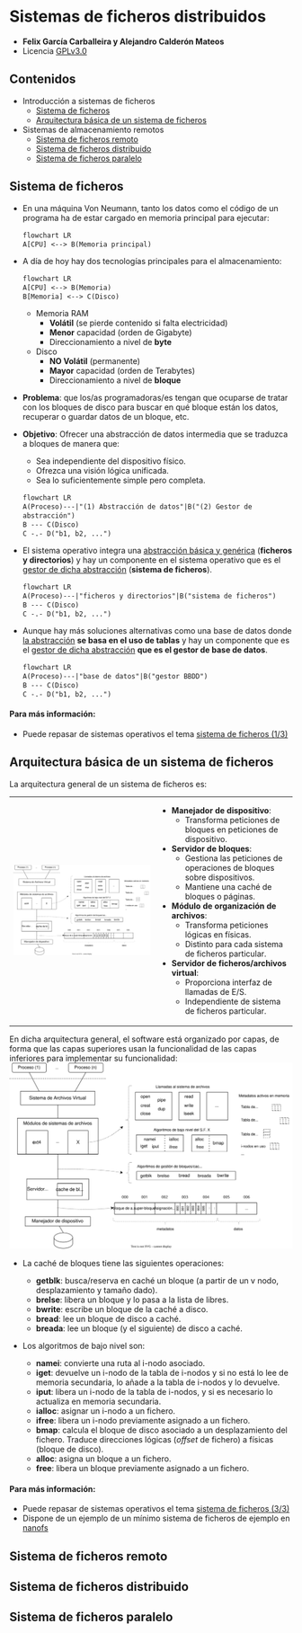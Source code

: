 
# Sistemas de ficheros distribuidos  
+ **Felix García Carballeira y Alejandro Calderón Mateos**  
+ Licencia [GPLv3.0]([https://github.com/acaldero/uc3m_sd/blob/main/LICENSE](https://github.com/acaldero/uc3m_sd/blob/main/LICENSE))  
  
  
## Contenidos  
  
* Introducción a sistemas de ficheros  
  * [Sistema de ficheros](#sistema-de-ficheros)  
  * [Arquitectura básica de un sistema de ficheros](#arquitectura-basica-de-un-sistema-de-ficheros)
* Sistemas de almacenamiento remotos  
  * [Sistema de ficheros remoto](#sistema-de-ficheros-remoto)  
  * [Sistema de ficheros distribuido](#sistema-de-ficheros-distribuido)  
  * [Sistema de ficheros paralelo](#sistema-de-ficheros-paralelo)  
  
  
  
## Sistema de ficheros  
  
* En una máquina Von Neumann, tanto los datos como el código de un programa ha de estar cargado en memoria principal para ejecutar:  
  ```mermaid  
  flowchart LR  
  A[CPU] <--> B(Memoria principal)  
  ```  
  
* A día de hoy hay dos tecnologías principales para el almacenamiento:  
  ```mermaid  
  flowchart LR  
  A[CPU] <--> B(Memoria)  
  B[Memoria] <--> C(Disco)  
  ```  
  * Memoria RAM  
    * **Volátil** (se pierde contenido si falta electricidad)  
    * **Menor** capacidad (orden de Gigabyte)  
    * Direccionamiento a nivel de **byte**  
  * Disco  
    * **NO Volátil** (permanente)  
    * **Mayor** capacidad (orden de Terabytes)  
    * Direccionamiento a nivel de **bloque**  
  
* **Problema**: que los/as programadoras/es tengan que ocuparse de tratar con los bloques de disco para buscar en qué bloque están los datos, recuperar o guardar datos de un bloque, etc.  
* **Objetivo**: Ofrecer una abstracción de datos intermedia que se traduzca a bloques de manera que:  
  * Sea independiente del dispositivo físico.  
  * Ofrezca una visión lógica unificada.  
  * Sea lo suficientemente simple pero completa.  
  ```mermaid  
  flowchart LR  
  A(Proceso)---|"(1) Abstracción de datos"|B("(2) Gestor de abstracción")  
  B --- C(Disco)  
  C -.- D("b1, b2, ...")  
  ```  
  
* El sistema operativo integra una <u>abstracción básica y genérica</u> (**ficheros y directorios**) y hay un componente en el sistema operativo que es el <u>gestor de dicha abstracción</u> (**sistema de ficheros**).  
  ```mermaid  
  flowchart LR  
  A(Proceso)---|"ficheros y directorios"|B("sistema de ficheros")  
  B --- C(Disco)  
  C -.- D("b1, b2, ...")  
  ```  
* Aunque hay más soluciones alternativas como una base de datos donde <u>la abstracción</u> **se basa en el uso de tablas** y hay un componente que es el <u>gestor de dicha abstracción</u> **que es el gestor de base de datos**.  
  ```mermaid  
  flowchart LR  
  A(Proceso)---|"base de datos"|B("gestor BBDD")  
  B --- C(Disco)  
  C -.- D("b1, b2, ...")  
  ```  
 
 
#### Para más información:
  * Puede repasar de sistemas operativos el tema [sistema de ficheros (1/3)]([https://acaldero.github.io/uc3m_so/transparencias/clase_w12-sf-ficheros.pdf#page9](https://acaldero.github.io/uc3m_so/transparencias/clase_w12-sf-ficheros.pdf#page9))  
 
 
## Arquitectura básica de un sistema de ficheros  

La arquitectura general de un sistema de ficheros es:

<html>
<table>
<tr>
<td>
  <img src="/transparencias/ssdd_sfd/ssdd_sfd_intro_2.svg">
</td>
<td>
<ul>
<li><b>Manejador de dispositivo</b>: 
<ul>
<li>Transforma peticiones de bloques en peticiones de dispositivo.
</ul>
<li><b>Servidor de bloques</b>:
<ul>
<li>Gestiona las peticiones de operaciones de bloques sobre dispositivos.
<li>Mantiene una caché de bloques o páginas.
</ul>
<li><b>Módulo de organización de archivos</b>:
<ul>
<li>Transforma peticiones lógicas en físicas.
<li>Distinto para cada sistema de ficheros particular.
</ul>
<li><b>Servidor de ficheros/archivos virtual</b>:
<ul>
<li>Proporciona interfaz de llamadas de E/S.
<li>Independiente de sistema de ficheros particular.
</ul>
</ul>
</td>
</tr>
</table>
</html>


En dicha arquitectura general, el software está organizado por capas, de forma que las capas superiores usan la funcionalidad de las capas inferiores para implementar su funcionalidad:
![Arquitectura básica del software en un sistema de ficheros Unix](./ssdd_sfd/ssdd_sfd_intro_2.svg)

* La caché de bloques tiene las siguientes operaciones:
  * **getblk**: busca/reserva en caché un bloque (a partir de un v nodo, desplazamiento y tamaño dado).
  * **brelse**: libera un bloque y lo pasa a la lista de libres.
  * **bwrite**: escribe un bloque de la caché a disco.
  * **bread**: lee un bloque de disco a caché.
  * **breada**: lee un bloque (y el siguiente) de disco a caché.

* Los algoritmos de bajo nivel son:
  * **namei**: convierte una ruta al i-nodo asociado.
  * **iget**: devuelve un i-nodo de la tabla de i-nodos y si no está lo lee de memoria secundaria, lo añade a la tabla de i-nodos y lo devuelve.
  * **iput**: libera un i-nodo de la tabla de i-nodos, y si es necesario lo actualiza en
memoria secundaria.
  * **ialloc**: asignar un i-nodo a un fichero.
  * **ifree**: libera un i-nodo previamente asignado a un fichero.
  * **bmap**: calcula el bloque de disco asociado a un desplazamiento del fichero. Traduce direcciones lógicas (*offset* de fichero) a físicas (bloque de disco).
  * **alloc**: asigna un bloque a un fichero.
  * **free**: libera un bloque previamente asignado a un fichero.


#### Para más información:
  * Puede repasar de sistemas operativos el tema [sistema de ficheros (3/3)]([https://acaldero.github.io/uc3m_so/transparencias/clase_w12-sf-ficheros.pdf#page18](https://acaldero.github.io/uc3m_so/transparencias/clase_w14-sf-sistfich#page18))  
  * Dispone de un ejemplo de un mínimo sistema de ficheros de ejemplo en [nanofs]([https://github.com/acaldero/nanofs])
 
 
## Sistema de ficheros remoto  
  
  
## Sistema de ficheros distribuido  
  
  
## Sistema de ficheros paralelo


